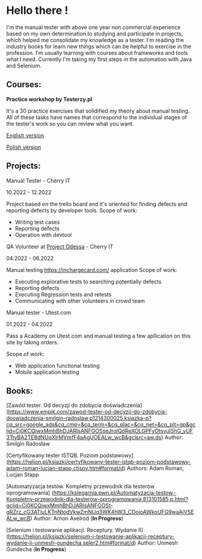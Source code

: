 # Hello there !

I'm the manual tester with above one year non commercial experience based on my own determination to studying and participate in projects, which helped me consolidate my knowledge as a tester.
I'm reading the industry books for learn new things which can be helpful to exercise in the profession.
I'm usually learning with courses about frameworks and tools what I need.
Currently I'm taking my first steps in the automation with Java and Selenium.


## Courses:

**Practice workshop by Testerzy.pl**

It's a 30 practice exercises that solidified my theory about manual testing.
All of these tasks have names that correspond to the individual stages of the tester's work so you can review what you want.

[English version](https://github.com/Kurzydlak/Practice-Workshop-ENG)

[Polish version](https://github.com/Kurzydlak/Praktyka-testowania---zadania)


## Projects:

Manual Tester - Cherry IT

10.2022 - 12.2022

Project based on the trello board and it's oriented for finding defects and reporting defects by developer tools.
Scope of work:

- Writing test cases
- Reporting defects
- Operation with devtool

QA Volunteer at [Project Odessa](http://cherry-it.pl/archiwum-projektu-odessa/) - Cherry IT

04.2022 - 06.2022

Manual testing https://inchargecard.com/ application
Scope of work:

- Executing explorative tests to searching potentially defects
- Reporting defects
- Executing Regression tests and retests
- Communicating with other volunteers in crowd team

Manual tester - Utest.com

01.2022 - 04.2022

Pass a Academy on Utest.com and manual testing a few apllication on this site by taking orders.

Scope of work:
- Web application functional testing
- Mobile application testing

## Books:

[Zawód tester. Od decyzji do zdobycia doświadczenia] (https://www.empik.com/zawod-tester-od-decyzji-do-zdobycia-doswiadczenia-smilgin-radoslaw,p1214300025,ksiazka-p?cq_src=google_ads&cq_cmp=&cq_term=&cq_plac=&cq_net=&cq_plt=gp&gclid=Cj0KCQjwxMmhBhDJARIsANFGOSseJrolQdReXOLGPFyOtsvuIShG_vUF3TtyBA2TE8dNUqXlrMVmfF4aAgUOEALw_wcB&gclsrc=aw.ds) Author: Smilgin Radosław 

[Certyfikowany tester ISTQB. Poziom podstawowy] (https://helion.pl/ksiazki/certyfikowany-tester-istqb-poziom-podstawowy-adam-roman-lucjan-stapp,ctispv.htm#format/d) Authors: Adam Roman, Lucjan Stapp

[Automatyzacja testów. Kompletny przewodnik dla testerów oprogramowania] (https://ksiegarnia.pwn.pl/Automatyzacja-testow.-Kompletny-przewodnik-dla-testerow-oprogramowania,813101585,p.html?gclid=Cj0KCQjwxMmhBhDJARIsANFGOSt-gRZrz_cG3ATluLKTnNtodVkwZmNUq3WK4hW3_CDoioAWkoUFG9waAjVSEALw_wcB) Author: Arnon Axelrod (**In Progress**)

[Selenium i testowanie aplikacji. Receptury. Wydanie II] (https://helion.pl/ksiazki/selenium-i-testowanie-aplikacji-receptury-wydanie-ii-unmesh-gundecha,seler2.htm#format/d) Author: Unmesh Gundecha (**In Progress**)

